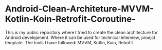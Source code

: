 # Android-Clean-Architeture-MVVM-Kotlin-Koin-Retrofit-Coroutine-
  This is my public repository where I tried to create the clean architecture for Android development. Where it can be used for technical interview, proejct template. The tools I have followed: MVVM, Kotlin, Koin, Retrofit

